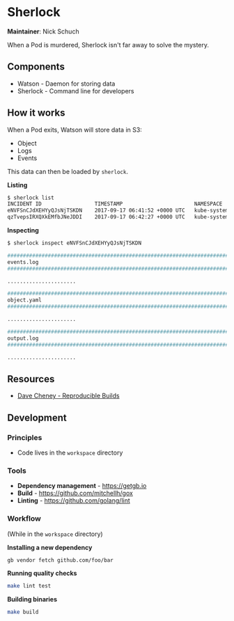 Sherlock
========

**Maintainer**: Nick Schuch

When a Pod is murdered, Sherlock isn't far away to solve the mystery.

## Components

* Watson - Daemon for storing data
* Sherlock - Command line for developers

## How it works

When a Pod exits, Watson will store data in S3:

* Object
* Logs
* Events

This data can then be loaded by `sherlock`.

**Listing**

```bash
$ sherlock list
INCIDENT ID             	TIMESTAMP                    	NAMESPACE  	POD                            	CONTAINER
eNVFSnCJdXEHYyQJsNjTSKDN	2017-09-17 06:41:52 +0000 UTC	kube-system	project1-3908849101-nmxpx	exporter 
qzTvepsIRXQXkEMfbJNeJDDI	2017-09-17 06:42:27 +0000 UTC	kube-system	project1-3908849101-nmxpx	exporter
```

**Inspecting**

```bash
$ sherlock inspect eNVFSnCJdXEHYyQJsNjTSKDN

###########################################################################
events.log
###########################################################################

......................

###########################################################################
object.yaml
###########################################################################

......................

###########################################################################
output.log
###########################################################################

......................
```

## Resources

* [Dave Cheney - Reproducible Builds](https://www.youtube.com/watch?v=c3dW80eO88I)

## Development

### Principles

* Code lives in the `workspace` directory

### Tools

* **Dependency management** - https://getgb.io
* **Build** - https://github.com/mitchellh/gox
* **Linting** - https://github.com/golang/lint

### Workflow

(While in the `workspace` directory)

**Installing a new dependency**

```bash
gb vendor fetch github.com/foo/bar
```

**Running quality checks**

```bash
make lint test
```

**Building binaries**

```bash
make build
```

